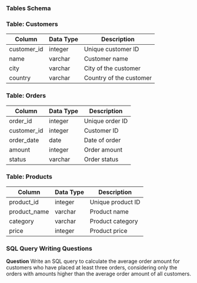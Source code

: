 ### **Tables Schema**

### Table: Customers

| Column | Data Type | Description |
| --- | --- | --- |
| customer_id | integer | Unique customer ID |
| name | varchar | Customer name |
| city | varchar | City of the customer |
| country | varchar | Country of the customer |

### Table: Orders

| Column | Data Type | Description |
| --- | --- | --- |
| order_id | integer | Unique order ID |
| customer_id | integer | Customer ID |
| order_date | date | Date of order |
| amount | integer | Order amount |
| status | varchar | Order status |

### Table: Products

| Column | Data Type | Description |
| --- | --- | --- |
| product_id | integer | Unique product ID |
| product_name | varchar | Product name |
| category | varchar | Product category |
| price | integer | Product price |

### **SQL Query Writing Questions**

**Question**
Write an SQL query to calculate the average order amount for customers who have placed at least three orders, considering only the orders with amounts higher than the average order amount of all customers.

